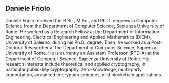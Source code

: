 <h2>Daniele Friolo</h2>
Daniele Friolo received the B.Sc., M.Sc., and Ph.D. degrees in Computer Science from the Department of Computer Science, Sapienza University of Rome. He worked as a Research Fellow at the Department of Information Engineering, Electrical Engineering and Applied Mathematics (DIEM), University of Salerno, during his Ph.D. degree. Then, he worked as a Post-Doctoral Researcher at the Department of Computer Science, Sapienza University of Rome. He is currently an Assistant Professor (RTD-A) at the Department of Computer Science, Sapienza University of Rome.
His research interests include theoretical and applied cryptography, in particular public-key cryptography, zero-knowledge, multi-party computation, advanced encryption schemes, and blockchain applications.
